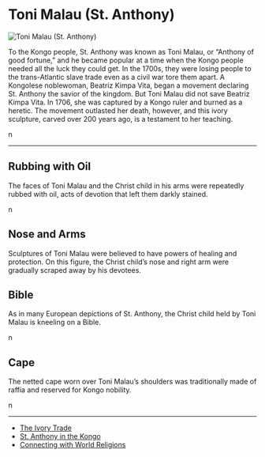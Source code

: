 # Toni Malau (St. Anthony)
![Toni Malau (St. Anthony)](http://api.artsmia.org/images/113136/medium.jpg)

<p>To the Kongo people, St. Anthony was known as Toni Malau, or “Anthony of good fortune,” and he became popular at a time when the Kongo people needed all the luck they could get. In the 1700s, they were losing people to the trans-Atlantic slave trade even as a civil war tore them apart. A Kongolese noblewoman, Beatriz Kimpa Vita, began a movement declaring St. Anthony the savior of the kingdom. But Toni Malau did not save Beatriz Kimpa Vita. In 1706, she was captured by a Kongo ruler and burned as a heretic. The movement outlasted her death, however, and this ivory sculpture, carved over 200 years ago, is a testament to her teaching.</p>n

---

## Rubbing with Oil
<p>The faces of Toni Malau and the Christ child in his arms were repeatedly rubbed with oil, acts of devotion that left them darkly stained.</p>n

## Nose and Arms
<p>Sculptures of Toni Malau were believed to have powers of healing and protection. On this figure, the Christ child’s nose and right arm were gradually scraped away by his devotees.</p>

## Bible
<p>As in many European depictions of St. Anthony, the Christ child held by Toni Malau is kneeling on a Bible.</p>n

## Cape
<p>The netted cape worn over Toni Malau’s shoulders was traditionally made of raffia and reserved for Kongo nobility.</p>n

---

* [The Ivory Trade](http://artsmia.github.io/griot/#/stories/240)
* [St. Anthony in the Kongo](http://artsmia.github.io/griot/#/stories/332)
* [Connecting with World Religions](http://artsmia.github.io/griot/#/stories/373)
